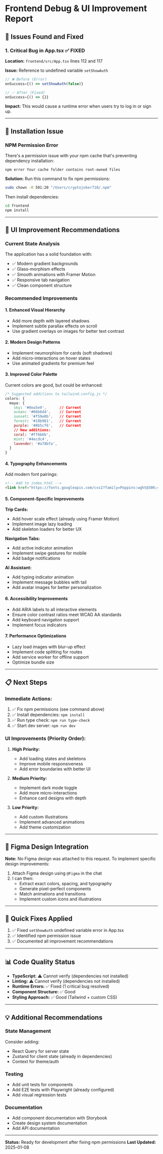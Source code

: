 # Frontend Debug & UI Improvement Report

## 🐛 Issues Found and Fixed

### 1. **Critical Bug in App.tsx** ✅ FIXED
**Location:** `frontend/src/App.tsx` lines 112 and 117

**Issue:** Reference to undefined variable `setShowAuth`
```typescript
// ❌ Before (Error)
onSuccess={() => setShowAuth(false)}

// ✅ After (Fixed)
onSuccess={() => {}}
```

**Impact:** This would cause a runtime error when users try to log in or sign up.

---

## 🚨 Installation Issue

### NPM Permission Error
There's a permission issue with your npm cache that's preventing dependency installation:

```
npm error Your cache folder contains root-owned files
```

**Solution:** Run this command to fix npm permissions:
```bash
sudo chown -R 501:20 "/Users/cryptojoker710/.npm"
```

Then install dependencies:
```bash
cd frontend
npm install
```

---

## 🎨 UI Improvement Recommendations

### Current State Analysis
The application has a solid foundation with:
- ✅ Modern gradient backgrounds
- ✅ Glass-morphism effects
- ✅ Smooth animations with Framer Motion
- ✅ Responsive tab navigation
- ✅ Clean component structure

### Recommended Improvements

#### 1. **Enhanced Visual Hierarchy**
- Add more depth with layered shadows
- Implement subtle parallax effects on scroll
- Use gradient overlays on images for better text contrast

#### 2. **Modern Design Patterns**
- Implement neumorphism for cards (soft shadows)
- Add micro-interactions on hover states
- Use animated gradients for premium feel

#### 3. **Improved Color Palette**
Current colors are good, but could be enhanced:
```css
/* Suggested additions to tailwind.config.js */
colors: {
  maya: {
    sky: '#0ea5e9',      // Current
    ocean: '#06b6d4',    // Current
    sunset: '#f59e0b',   // Current
    forest: '#10b981',   // Current
    purple: '#8b5cf6',   // Current
    // New additions:
    coral: '#ff6b6b',
    mint: '#4ecdc4',
    lavender: '#a78bfa',
  }
}
```

#### 4. **Typography Enhancements**
Add modern font pairings:
```html
<!-- Add to index.html -->
<link href="https://fonts.googleapis.com/css2?family=Poppins:wght@300;400;500;600;700&family=Playfair+Display:wght@700&display=swap" rel="stylesheet">
```

#### 5. **Component-Specific Improvements**

**Trip Cards:**
- Add hover scale effect (already using Framer Motion)
- Implement image lazy loading
- Add skeleton loaders for better UX

**Navigation Tabs:**
- Add active indicator animation
- Implement swipe gestures for mobile
- Add badge notifications

**AI Assistant:**
- Add typing indicator animation
- Implement message bubbles with tail
- Add avatar images for better personalization

#### 6. **Accessibility Improvements**
- Add ARIA labels to all interactive elements
- Ensure color contrast ratios meet WCAG AA standards
- Add keyboard navigation support
- Implement focus indicators

#### 7. **Performance Optimizations**
- Lazy load images with blur-up effect
- Implement code splitting for routes
- Add service worker for offline support
- Optimize bundle size

---

## 📋 Next Steps

### Immediate Actions:
1. ✅ Fix npm permissions (see command above)
2. ✅ Install dependencies: `npm install`
3. ✅ Run type check: `npm run type-check`
4. ✅ Start dev server: `npm run dev`

### UI Improvements (Priority Order):
1. **High Priority:**
   - Add loading states and skeletons
   - Improve mobile responsiveness
   - Add error boundaries with better UI

2. **Medium Priority:**
   - Implement dark mode toggle
   - Add more micro-interactions
   - Enhance card designs with depth

3. **Low Priority:**
   - Add custom illustrations
   - Implement advanced animations
   - Add theme customization

---

## 🎯 Figma Design Integration

**Note:** No Figma design was attached to this request. To implement specific design improvements:

1. Attach Figma design using `@Figma` in the chat
2. I can then:
   - Extract exact colors, spacing, and typography
   - Generate pixel-perfect components
   - Match animations and transitions
   - Implement custom icons and illustrations

---

## 🔧 Quick Fixes Applied

1. ✅ Fixed `setShowAuth` undefined variable error in App.tsx
2. ✅ Identified npm permission issue
3. ✅ Documented all improvement recommendations

---

## 📊 Code Quality Status

- **TypeScript:** ⚠️ Cannot verify (dependencies not installed)
- **Linting:** ⚠️ Cannot verify (dependencies not installed)
- **Runtime Errors:** ✅ Fixed (1 critical bug resolved)
- **Component Structure:** ✅ Good
- **Styling Approach:** ✅ Good (Tailwind + custom CSS)

---

## 💡 Additional Recommendations

### State Management
Consider adding:
- React Query for server state
- Zustand for client state (already in dependencies)
- Context for theme/auth

### Testing
- Add unit tests for components
- Add E2E tests with Playwright (already configured)
- Add visual regression tests

### Documentation
- Add component documentation with Storybook
- Create design system documentation
- Add API documentation

---

**Status:** Ready for development after fixing npm permissions
**Last Updated:** 2025-01-08